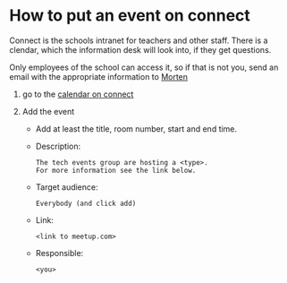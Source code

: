 How to put an event on connect
===================================

Connect is the schools intranet for teachers and other staff. There is a clendar, which the information desk will look into, if they get questions.

Only employees of the school can access it, so if that is not you, send an email with the appropriate information to [Morten](mailto:mon@eal.dk)

1. go to the [calendar on connect](https://connect.eal.dk/Lists/Events/calendar.aspx)
2. Add the event

    * Add at least the title, room number, start and end time.
    * Description:
    
          The tech events group are hosting a <type>.
          For more information see the link below.
    
    * Target audience: 
    
          Everybody (and click add)
    
    * Link: 
    
          <link to meetup.com>
    
    * Responsible: 
          
          <you>
